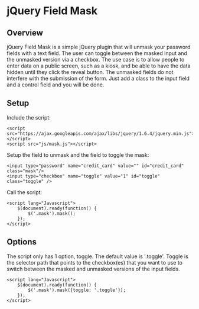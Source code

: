 # jQuery Field Mask

## Overview

jQuery Field Mask is a simple jQuery plugin that will unmask your password fields with a text field.  The user can toggle between the masked input and the unmasked version via a checkbox.  The use case is to allow people to enter data on a public screen, such as a kiosk, and be able to have the data hidden until they click the reveal button.  The unmasked fields do not interfere with the submission of the form.  Just add a class to the input field and a control field and you will be done.

## Setup

Include the script:

```
<script src="https://ajax.googleapis.com/ajax/libs/jquery/1.6.4/jquery.min.js"></script>
<script src="js/mask.js"></script>
```

Setup the field to unmask and the field to toggle the mask:

```
<input type="password" name="credit_card" value="" id="credit_card" class="mask"/>
<input type="checkbox" name="toggle" value="1" id="toggle" class="toggle" />
```

Call the script:

```
<script lang="Javascript">
	$(document).ready(function() {
		$('.mask').mask();
	});
</script>
```

## Options

The script only has 1 option, toggle.  The default value is '.toggle'.  Toggle is the selector path that points to the checkbox(es) that you want to use to switch between the masked and unmasked versions of the input fields.

```
<script lang="Javascript">
	$(document).ready(function() {
		$('.mask').mask({toggle: '.toggle'});
	});
</script>
```
